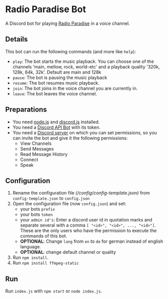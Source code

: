 # Radio Paradise Bot
A Discord bot for playing [Radio Paradise](https://radioparadise.com/) in a voice channel.

## Details
This bot can run the following commands (and more like `help`):
* `play`: The bot starts the music playback. You can choose one of the channels 'main, mellow, rock, world-etc' and a 
  playback quality '320k, 128k, 64k, 32k'. Default are main and 128k
* `pause`: The bot is pausing the music playback
* `resume`: The bot resumes music playback.
* `join`: The bot joins in the voice channel you are currently in.
* `leave`: The bot leaves the voice channel.

## Preparations
* You need [node.js](https://nodejs.org/en/) and [discord.js](https://discord.js.org/#/) installed.
* You need a [Discord API Bot](https://discord.com/developers/applications) with its token.
* You need a [Discord server](https://support.discord.com/hc/en-us/articles/204849977-How-do-I-create-a-server) on which you can set permissions, so you can invite the bot and give it the following permissions:
    * View Channels
    * Send Messages
    * Read Message History
    * Connect
    * Speak

## Configuration
1. Rename the configuration file *(/config/config-template.json)* from ```config-template.json``` to ```config.json```
2. Open the configuration file (now ```config.json```) and set:
    * your bots ``prefix``
    * your bots ``token``
    * your ``admin id's``: Enter a discord user id in quotation marks and separate several with a comma ```[ "<id>", "<id>", ..., "<id>"]```.\
      These are the only users who have the permission to execute the commands of this bot.
    * **OPTIONAL**: Change `lang` from `en` to `de` for german instead of english language.
    * **OPTIONAL**: change default channel or quality
3. Run ```npm install```.
4. Run `npm install ffmpeg-static`

## Run
Run ```index.js``` with ```npm start``` or ```node index.js```.
   
